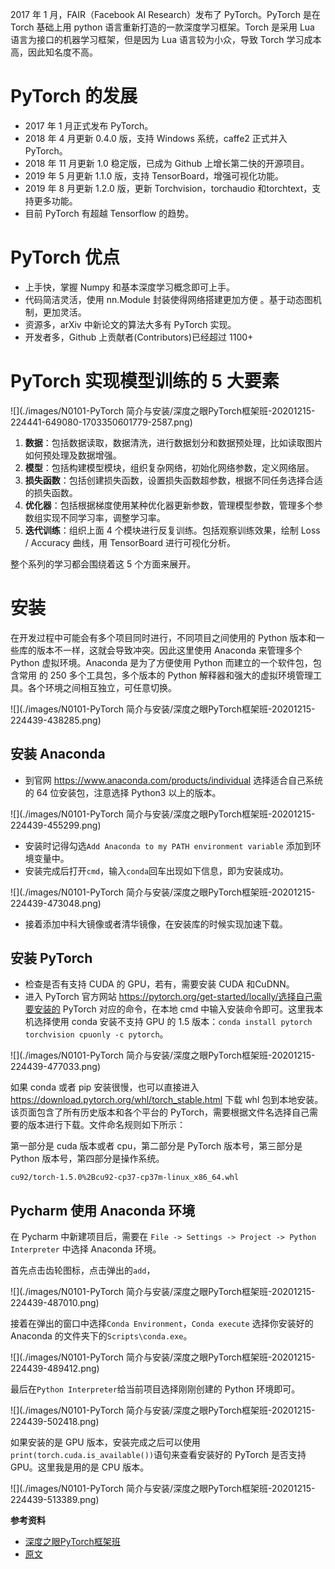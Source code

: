 2017 年 1 月，FAIR（Facebook AI Research）发布了 PyTorch。PyTorch 是在 Torch 基础上用 python 语言重新打造的一款深度学习框架。Torch 是采用 Lua 语言为接口的机器学习框架，但是因为 Lua 语言较为小众，导致 Torch 学习成本高，因此知名度不高。

# PyTorch 的发展

- 2017 年 1 月正式发布 PyTorch。
- 2018 年 4 月更新 0.4.0 版，支持 Windows 系统，caffe2 正式并入 PyTorch。
- 2018 年 11 月更新 1.0 稳定版，已成为 Github 上增长第二快的开源项目。
- 2019 年 5 月更新 1.1.0 版，支持 TensorBoard，增强可视化功能。
- 2019 年 8 月更新 1.2.0 版，更新 Torchvision，torchaudio 和torchtext，支持更多功能。
- 目前 PyTorch 有超越 Tensorflow 的趋势。

# PyTorch 优点

- 上手快，掌握 Numpy 和基本深度学习概念即可上手。
- 代码简洁灵活，使用 nn.Module 封装使得网络搭建更加方便 。基于动态图机制，更加灵活。
- 资源多，arXiv 中新论文的算法大多有 PyTorch 实现。
- 开发者多，Github 上贡献者(Contributors)已经超过 1100+

# PyTorch 实现模型训练的 5 大要素

![](./images/N0101-PyTorch 简介与安装/深度之眼PyTorch框架班-20201215-224441-649080-1703350601779-2587.png)



1. **数据**：包括数据读取，数据清洗，进行数据划分和数据预处理，比如读取图片如何预处理及数据增强。 
2. **模型**：包括构建模型模块，组织复杂网络，初始化网络参数，定义网络层。 
3. **损失函数**：包括创建损失函数，设置损失函数超参数，根据不同任务选择合适的损失函数。 
4. **优化器**：包括根据梯度使用某种优化器更新参数，管理模型参数，管理多个参数组实现不同学习率，调整学习率。 
5. **迭代训练**：组织上面 4 个模块进行反复训练。包括观察训练效果，绘制 Loss / Accuracy 曲线，用 TensorBoard 进行可视化分析。

整个系列的学习都会围绕着这 5 个方面来展开。

# 安装

在开发过程中可能会有多个项目同时进行，不同项目之间使用的 Python 版本和一些库的版本不一样，这就会导致冲突。因此这里使用 Anaconda 来管理多个 Python 虚拟环境。Anaconda 是为了方便使用 Python 而建立的一个软件包，包含常用 的 250 多个工具包，多个版本的 Python 解释器和强大的虚拟环境管理工具。各个环境之间相互独立，可任意切换。

![](./images/N0101-PyTorch 简介与安装/深度之眼PyTorch框架班-20201215-224439-438285.png)



## 安装 Anaconda

- 到官网 https://www.anaconda.com/products/individual 选择适合自己系统的 64 位安装包，注意选择 Python3 以上的版本。

![](./images/N0101-PyTorch 简介与安装/深度之眼PyTorch框架班-20201215-224439-455299.png)



- 安装时记得勾选`Add Anaconda to my PATH environment variable` 添加到环境变量中。
- 安装完成后打开`cmd`，输入`conda`回车出现如下信息，即为安装成功。

![](./images/N0101-PyTorch 简介与安装/深度之眼PyTorch框架班-20201215-224439-473048.png)

- 接着添加中科大镜像或者清华镜像，在安装库的时候实现加速下载。

## 安装 PyTorch

- 检查是否有支持 CUDA 的 GPU，若有，需要安装 CUDA 和CuDNN。
- 进入 PyTorch 官方网站 https://pytorch.org/get-started/locally/选择自己需要安装的 PyTorch 对应的命令，在本地 cmd 中输入安装命令即可。这里我本机选择使用 conda 安装不支持 GPU 的 1.5 版本：`conda install pytorch torchvision cpuonly -c pytorch`。

![](./images/N0101-PyTorch 简介与安装/深度之眼PyTorch框架班-20201215-224439-477033.png)



如果 conda 或者 pip 安装很慢，也可以直接进入 https://download.pytorch.org/whl/torch_stable.html 下载 whl 包到本地安装。该页面包含了所有历史版本和各个平台的 PyTorch，需要根据文件名选择自己需要的版本进行下载。文件命名规则如下所示：

第一部分是 cuda 版本或者 cpu，第二部分是 PyTorch 版本号，第三部分是 Python 版本号，第四部分是操作系统。

```
cu92/torch-1.5.0%2Bcu92-cp37-cp37m-linux_x86_64.whl
```



## Pycharm 使用 Anaconda 环境

在 Pycharm 中新建项目后，需要在 `File -> Settings -> Project -> Python Interpreter` 中选择 Anaconda 环境。

首先点击齿轮图标，点击弹出的`add`，

![](./images/N0101-PyTorch 简介与安装/深度之眼PyTorch框架班-20201215-224439-487010.png)



接着在弹出的窗口中选择`Conda Environment`，`Conda execute` 选择你安装好的 Anaconda 的文件夹下的`Scripts\conda.exe`。

![](./images/N0101-PyTorch 简介与安装/深度之眼PyTorch框架班-20201215-224439-489412.png)



最后在`Python Interpreter`给当前项目选择刚刚创建的 Python 环境即可。

![](./images/N0101-PyTorch 简介与安装/深度之眼PyTorch框架班-20201215-224439-502418.png)

如果安装的是 GPU 版本，安装完成之后可以使用`print(torch.cuda.is_available())`语句来查看安装好的 PyTorch 是否支持 GPU。这里我是用的是 CPU 版本。

![](./images/N0101-PyTorch 简介与安装/深度之眼PyTorch框架班-20201215-224439-513389.png)



**参考资料**

- [深度之眼PyTorch框架班](https://ai.deepshare.net/detail/p_5df0ad9a09d37_qYqVmt85/6)
- [原文](https://blog.zhangxiann.com/202002022039/)